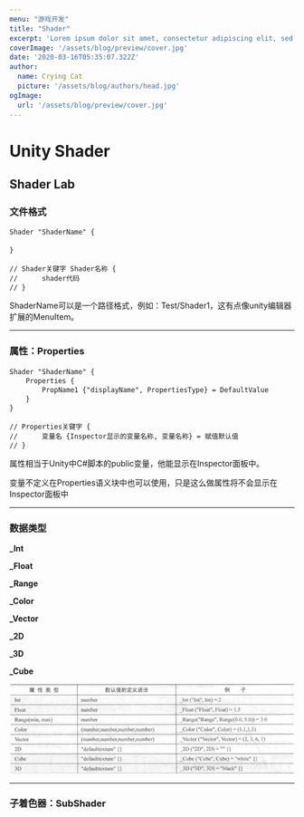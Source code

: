 ```yaml
---
menu: "游戏开发"
title: "Shader"
excerpt: 'Lorem ipsum dolor sit amet, consectetur adipiscing elit, sed do eiusmod tempor incididunt ut labore et dolore magna aliqua. Praesent elementum facilisis leo vel fringilla est ullamcorper eget. At imperdiet dui accumsan sit amet nulla facilities morbi tempus.'
coverImage: '/assets/blog/preview/cover.jpg'
date: '2020-03-16T05:35:07.322Z'
author:
  name: Crying Cat
  picture: '/assets/blog/authors/head.jpg'
ogImage:
  url: '/assets/blog/preview/cover.jpg'
---
```


# Unity Shader

## Shader Lab

### 文件格式

```
Shader "ShaderName" {
	
}

// Shader关键字 Shader名称 {
// 		shader代码	
// }
```

ShaderName可以是一个路径格式，例如：Test/Shader1，这有点像unity编辑器扩展的MenuItem。

------



### 属性：Properties

```
Shader "ShaderName" {
	Properties {
		PropName1 {"displayName", PropertiesType} = DefaultValue
	}	
}

// Properties关键字 {
// 		变量名 {Inspector显示的变量名称, 变量名称} = 赋值默认值
// }
```

属性相当于Unity中C#脚本的public变量，他能显示在Inspector面板中。

变量不定义在Properties语义块中也可以使用，只是这么做属性将不会显示在Inspector面板中

------



### 数据类型

**_Int**

**_Float**

**_Range**

**_Color**

**_Vector**

**_2D**

**_3D**

**_Cube**

![image-20221203225337865](./assets/image-20221203225337865.png)

------



### 子着色器：SubShader
